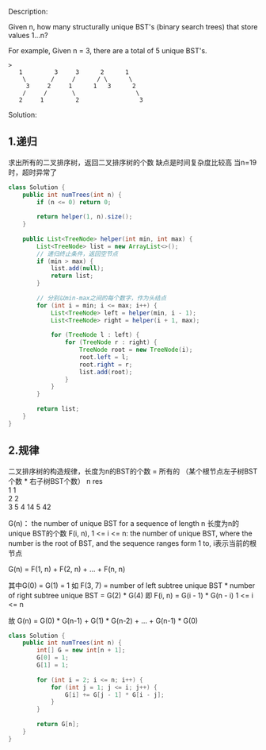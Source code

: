 Description:

Given n, how many structurally unique BST's (binary search trees) that store values 1...n?

For example,
Given n = 3, there are a total of 5 unique BST's.
```
>
   1         3     3      2      1
    \       /     /      / \      \
     3     2     1      1   3      2
    /     /       \                 \
   2     1         2                 3
```

Solution:

## 1.递归
求出所有的二叉排序树，返回二叉排序树的个数
缺点是时间复杂度比较高
当n=19 时，超时异常了

```java
class Solution {
    public int numTrees(int n) {
        if (n <= 0) return 0;
        
        return helper(1, n).size();
    }
    
    public List<TreeNode> helper(int min, int max) {
        List<TreeNode> list = new ArrayList<>();
        // 递归终止条件，返回空节点
        if (min > max) {
            list.add(null);
            return list;
        }
            
        // 分别以min-max之间的每个数字，作为头结点
        for (int i = min; i <= max; i++) {
            List<TreeNode> left = helper(min, i - 1);
            List<TreeNode> right = helper(i + 1, max);
            
            for (TreeNode l : left) {
                for (TreeNode r : right) {
                    TreeNode root = new TreeNode(i);
                    root.left = l;
                    root.right = r;
                    list.add(root);
                }
            }
        }
        
        return list;
    }
}
```

## 2.规律

二叉排序树的构造规律，长度为n的BST的个数 = 所有的 （某个根节点左子树BST个数 * 右子树BST个数）
n   res       
1    1      
2    2      
3    5
4    14
5    42

G(n)： the number of unique BST for a sequence of length n 长度为n的unique BST的个数
F(i, n), 1 <= i <= n: the number of unique BST, where the number is the root of BST, and the sequence ranges form 1 to, i表示当前的根节点 

G(n) = F(1, n) + F(2, n) + ... + F(n, n)

其中G(0) = G(1) = 1 
如 F(3, 7) = number of left subtree unique BST * number of right subtree unique BST = G(2) * G(4)
即 F(i, n) = G(i - 1) * G(n - i)  1 <= i <= n 

故 G(n) = G(0) * G(n-1) + G(1) * G(n-2) + … + G(n-1) * G(0) 


```java
class Solution {
    public int numTrees(int n) {
        int[] G = new int[n + 1];
        G[0] = 1;
        G[1] = 1;
        
        for (int i = 2; i <= n; i++) {
            for (int j = 1; j <= i; j++) {
                G[i] += G[j - 1] * G[i - j];
            }
        }
        
        return G[n];
    }
}
```